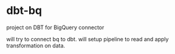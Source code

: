 # dbt-bq
project on DBT for BigQuery connector

will try to connect bq to dbt.
will setup pipeline to read and apply transformation on data.
